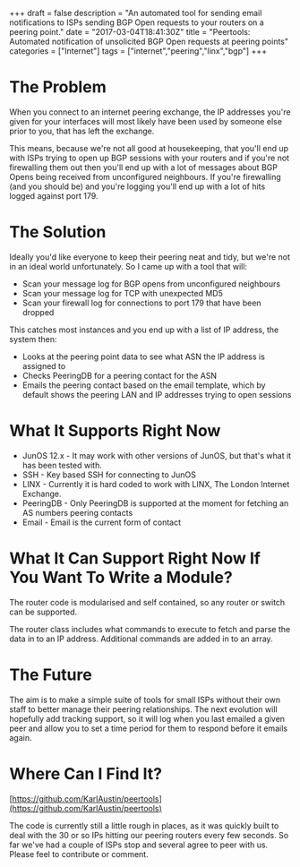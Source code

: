 +++
draft = false
description = "An automated tool for sending email notifications to ISPs sending BGP Open requests to your routers on a peering point."
date = "2017-03-04T18:41:30Z"
title = "Peertools: Automated notification of unsolicited BGP Open requests at peering points"
categories = ["Internet"]
tags = ["internet","peering","linx","bgp"]
+++

# The Problem
When you connect to an internet peering exchange, the IP addresses you're given for your interfaces will most likely have been used by someone else prior to you, that has left the exchange.

This means, because we're not all good at housekeeping, that you'll end up with ISPs trying to open up BGP sessions with your routers and if you're not firewalling them out then you'll end up with a lot of messages about BGP Opens being received from unconfigured neighbours.  If you're firewalling (and you should be) and you're logging you'll end up with a lot of hits logged against port 179.

# The Solution
Ideally you'd like everyone to keep their peering neat and tidy, but we're not in an ideal world unfortunately.  So I came up with a tool that will:

* Scan your message log for BGP opens from unconfigured neighbours
* Scan your message log for TCP with unexpected MD5
* Scan your firewall log for connections to port 179 that have been dropped

This catches most instances and you end up with a list of IP address, the system then:

* Looks at the peering point data to see what ASN the IP address is assigned to
* Checks PeeringDB for a peering contact for the ASN
* Emails the peering contact based on the email template, which by default shows the peering LAN and IP addresses trying to open sessions

# What It Supports Right Now

* JunOS 12.x - It may work with other versions of JunOS, but that's what it has been tested with.
* SSH - Key based SSH for connecting to JunOS
* LINX - Currently it is hard coded to work with LINX, The London Internet Exchange.
* PeeringDB - Only PeeringDB is supported at the moment for fetching an AS numbers peering contacts
* Email - Email is the current form of contact

# What It Can Support Right Now If You Want To Write a Module?

The router code is modularised and self contained, so any router or switch can be supported.

The router class includes what commands to execute to fetch and parse the data in to an IP address.  Additional commands are added in to an array.

# The Future

The aim is to make a simple suite of tools for small ISPs without their own staff to better manage their peering relationships.  The next evolution will hopefully add tracking support, so it will log when you last emailed a given peer and allow you to set a time period for them to respond before it emails again.

# Where Can I Find It?

[https://github.com/KarlAustin/peertools](https://github.com/KarlAustin/peertools)

The code is currently still a little rough in places, as it was quickly built to deal with the 30 or so IPs hitting our peering routers every few seconds.  So far we've had a couple of ISPs stop and several agree to peer with us.  Please feel to contribute or comment.